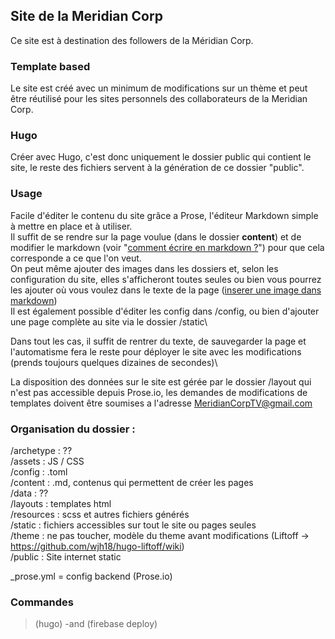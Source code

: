 ## Site de la Meridian Corp

Ce site est à destination des followers de la Méridian Corp.

### Template based
Le site est créé avec un minimum de modifications sur un thème et peut être réutilisé pour les sites personnels des collaborateurs de la Meridian Corp.

### Hugo
Créer avec Hugo, c'est donc uniquement le dossier public qui contient le site, le reste des fichiers servent à la génération de ce dossier "public".

### Usage
Facile d'éditer le contenu du site grâce a Prose, l'éditeur Markdown simple à mettre en place et à utiliser.\
Il suffit de se rendre sur la page voulue (dans le dossier **content**) et de modifier le markdown (voir "[comment écrire en markdown ?](https://docs.roadiz.io/fr/latest/user/write-in-markdown/index.html)") pour que cela corresponde a ce que l'on veut.\
On peut même ajouter des images dans les dossiers et, selon les configuration du site, elles s'afficheront toutes seules ou bien vous pourrez les ajouter où vous voulez dans le texte de la page ([inserer une image dans markdown](https://code-garage.fr/blog/comment-ajouter-une-image-dans-un-fichier-mardown/))\
Il est également possible d'éditer les config dans /config, ou bien d'ajouter une page complète au site via le dossier /static\

Dans tout les cas, il suffit de rentrer du texte, de sauvegarder la page et l'automatisme fera le reste pour déployer le site avec les modifications (prends toujours quelques dizaines de secondes)\

La disposition des données sur le site est gérée par le dossier /layout qui n'est pas accessible depuis Prose.io, les demandes de modifications de templates doivent être soumises a l'adresse MeridianCorpTV@gmail.com
### Organisation du dossier :

/archetype : ??\
/assets : JS / CSS\
/config : .toml\
/content : .md, contenus qui permettent de créer les pages\
/data : ??\
/layouts : templates html\
/resources : scss et autres fichiers générés\
/static : fichiers accessibles sur tout le site ou pages seules\
/theme : ne pas toucher, modèle du theme avant modifications (Liftoff -> https://github.com/wjh18/hugo-liftoff/wiki)\
/public : Site internet static


_prose.yml = config backend (Prose.io)


### Commandes
> (hugo) -and (firebase deploy)
